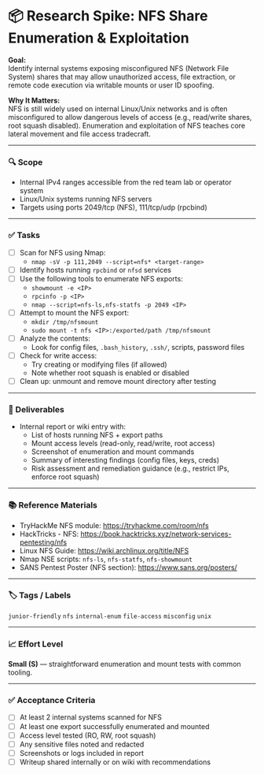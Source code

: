 # 📦 Research Spike: NFS Share Enumeration & Exploitation

**Goal:**  
Identify internal systems exposing misconfigured NFS (Network File System) shares that may allow unauthorized access, file extraction, or remote code execution via writable mounts or user ID spoofing.

**Why It Matters:**  
NFS is still widely used on internal Linux/Unix networks and is often misconfigured to allow dangerous levels of access (e.g., read/write shares, root squash disabled). Enumeration and exploitation of NFS teaches core lateral movement and file access tradecraft.

---

### 🔍 Scope
- Internal IPv4 ranges accessible from the red team lab or operator system
- Linux/Unix systems running NFS servers
- Targets using ports 2049/tcp (NFS), 111/tcp/udp (rpcbind)

---

### ✅ Tasks
- [ ] Scan for NFS using Nmap:
  - `nmap -sV -p 111,2049 --script=nfs* <target-range>`
- [ ] Identify hosts running `rpcbind` or `nfsd` services
- [ ] Use the following tools to enumerate NFS exports:
  - `showmount -e <IP>`
  - `rpcinfo -p <IP>`
  - `nmap --script=nfs-ls,nfs-statfs -p 2049 <IP>`
- [ ] Attempt to mount the NFS export:
  - `mkdir /tmp/nfsmount`
  - `sudo mount -t nfs <IP>:/exported/path /tmp/nfsmount`
- [ ] Analyze the contents:
  - Look for config files, `.bash_history`, `.ssh/`, scripts, password files
- [ ] Check for write access:
  - Try creating or modifying files (if allowed)
  - Note whether root squash is enabled or disabled
- [ ] Clean up: unmount and remove mount directory after testing

---

### 🎯 Deliverables
- Internal report or wiki entry with:
  - List of hosts running NFS + export paths
  - Mount access levels (read-only, read/write, root access)
  - Screenshot of enumeration and mount commands
  - Summary of interesting findings (config files, keys, creds)
  - Risk assessment and remediation guidance (e.g., restrict IPs, enforce root squash)

---

### 📚 Reference Materials
- TryHackMe NFS module: https://tryhackme.com/room/nfs  
- HackTricks - NFS: https://book.hacktricks.xyz/network-services-pentesting/nfs  
- Linux NFS Guide: https://wiki.archlinux.org/title/NFS  
- Nmap NSE scripts: `nfs-ls`, `nfs-statfs`, `nfs-showmount`  
- SANS Pentest Poster (NFS section): https://www.sans.org/posters/

---

### 🏷️ Tags / Labels
`junior-friendly` `nfs` `internal-enum` `file-access` `misconfig` `unix`

---

### 📈 Effort Level
**Small (S)** — straightforward enumeration and mount tests with common tooling.

---

### ✅ Acceptance Criteria
- [ ] At least 2 internal systems scanned for NFS
- [ ] At least one export successfully enumerated and mounted
- [ ] Access level tested (RO, RW, root squash)
- [ ] Any sensitive files noted and redacted
- [ ] Screenshots or logs included in report
- [ ] Writeup shared internally or on wiki with recommendations